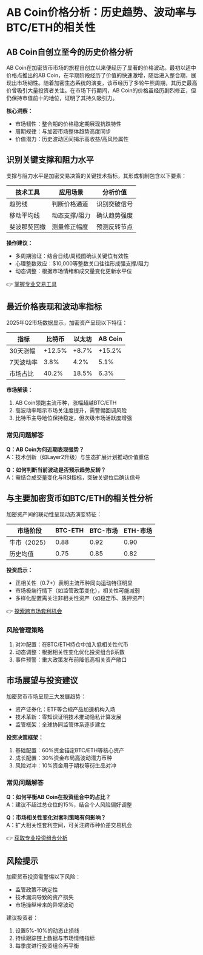 # AB Coin价格分析：历史趋势、波动率与BTC/ETH的相关性

## AB Coin自创立至今的历史价格分析

AB Coin在加密货币市场的旅程自创立以来便经历了显著的价格波动。最初以适中价格点推出的AB Coin，在早期阶段经历了价值的快速激增，随后进入整合期，展现出市场韧性。随着加密生态系统的演变，该币经历了多轮牛熊周期，其历史最高价曾吸引大量投资者关注。在市场下行期间，AB Coin的价格虽经历剧烈修正，但仍保持市值前十的地位，证明了其持久吸引力。

**核心洞察：**
- 市场韧性：整合期的价格稳定期展现抗跌特性
- 周期规律：与加密市场整体趋势高度同步
- 价值潜力：历史波动区间揭示高收益/高风险属性

## 识别关键支撑和阻力水平

支撑与阻力水平是加密交易决策的关键技术指标，其形成机制包含以下要素：

| 技术工具 | 应用场景 | 分析价值 |
|---------|----------|----------|
| 趋势线 | 判断价格通道 | 识别突破信号 |
| 移动平均线 | 动态支撑/阻力 | 确认趋势强度 |
| 斐波那契回撤 | 测量修正幅度 | 预测反转节点 |

**操作建议：**
- 多周期验证：结合日线/周线图确认关键位有效性
- 心理整数效应：$10,000等整数关口往往形成强支撑/阻力
- 动态调整：根据市场情绪和成交量变化更新水平位

👉 [掌握专业交易工具](https://bit.ly/okx_welcome)

## 最近价格表现和波动率指标

2025年Q2市场数据显示，加密资产呈现以下特征：

| 指标 | 比特币 | 以太坊 | AB Coin |
| --- | --- | --- | --- |
| 30天涨幅 | +12.5% | +8.7% | +15.2% |
| 7天波动率 | 3.8% | 4.2% | 5.1% |
| 市场占比 | 40.2% | 18.5% | 6.3% |

**市场解读：**
1. AB Coin领跑主流币种，涨幅超越BTC/ETH
2. 高波动率暗示市场关注度提升，需警惕回调风险
3. 比特币主导地位保持稳定，但次级市场活跃度增强

### 常见问题解答
**Q：AB Coin为何近期表现强势？**  
A：技术创新（如Layer2升级）与生态扩展计划推动价值重估

**Q：如何判断当前波动是否预示趋势反转？**  
A：需结合成交量变化与RSI指标，突破关键位后确认信号

## 与主要加密货币如BTC/ETH的相关性分析

加密资产间的联动性呈现动态演变特征：

| 市场阶段 | BTC-ETH | BTC-市场 | ETH-市场 |
| --- | --- | --- | --- |
| 牛市（2025） | 0.88 | 0.92 | 0.90 |
| 历史均值 | 0.75 | 0.85 | 0.82 |

**投资启示：**
- 正相关性（0.7+）表明主流币种同向运动特征明显
- 市场极端行情下（如监管政策变化），相关性可能减弱
- 多样化配置需关注非相关性资产（如稳定币、质押资产）

👉 [探索跨市场套利机会](https://bit.ly/okx_welcome)

### 风险管理策略
1. 对冲配置：在BTC/ETH持仓中加入低相关性代币
2. 动态调整：根据相关性变化优化投资组合β系数
3. 事件预警：重大政策发布前降低高相关资产敞口

## 市场展望与投资建议

加密货币市场呈现三大发展趋势：
- 资产证券化：ETF等合规产品加速机构入场
- 技术革新：零知识证明技术推动隐私计算发展
- 监管框架：全球协同监管体系逐步建立

**投资决策框架：**
1. 基础配置：60%资金锚定BTC/ETH等核心资产
2. 成长配置：30%资金布局高波动潜力币种
3. 风险对冲：10%资金用于期权等衍生品对冲

### 常见问题解答
**Q：如何平衡AB Coin在投资组合中的占比？**  
A：建议不超过总仓位的15%，结合个人风险偏好调整

**Q：市场相关性变化对套利策略有何影响？**  
A：扩大相关性套利空间，可关注跨币种价差交易机会

👉 [获取专业投资组合分析](https://bit.ly/okx_welcome)

## 风险提示

加密货币投资需警惕以下风险：
- 监管政策不确定性
- 技术漏洞导致的资产损失
- 市场操纵带来的异常波动

建议投资者：
1. 设置5%-10%的动态止损线
2. 持续跟踪链上数据与市场情绪指标
3. 每季度进行投资组合再平衡